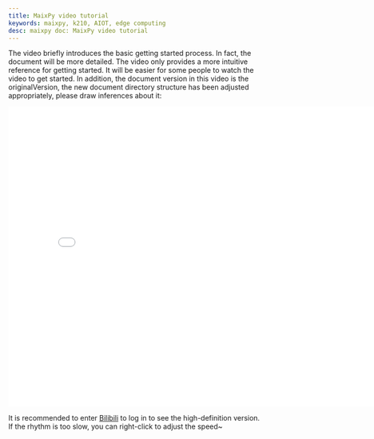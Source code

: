 ```yaml
---
title: MaixPy video tutorial
keywords: maixpy, k210, AIOT, edge computing
desc: maixpy doc: MaixPy video tutorial
---
```



The video briefly introduces the basic getting started process. In fact, the document will be more detailed. The video only provides a more intuitive reference for getting started. It will be easier for some people to watch the video to get started. In addition, the document version in this video is the originalVersion, the new document directory structure has been adjusted appropriately, please draw inferences about it:

<iframe width="800" height="600" src="//player.bilibili.com/player.html?aid=52613549&cid=92076022&page=1" scrolling="no" border="0" frameborder="no"framespacing="0" allowfullscreen="true"> </iframe>

It is recommended to enter [Bilibili](https://www.bilibili.com/video/av52613549?zw) to log in to see the high-definition version. If the rhythm is too slow, you can right-click to adjust the speed~
